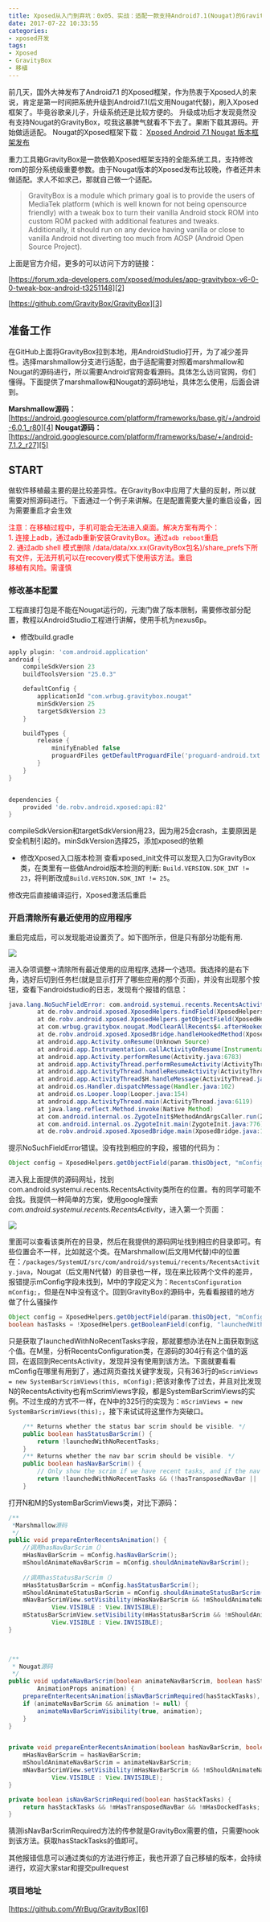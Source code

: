 ```yaml
---
title: Xposed从入门到弃坑：0x05、实战：适配一款支持Android7.1(Nougat)的GravityBox 插件
date: 2017-07-22 10:33:55
categories:
- xposed开发
tags: 
- Xposed
- GravityBox
- 移植
---
```


前几天，国外大神发布了Android7.1 的Xposed框架，作为热衷于Xposed人的来说，肯定是第一时间把系统升级到Android7.1(后文用Nougat代替)，刷入Xposed框架了。毕竟谷歌亲儿子，升级系统还是比较方便的。
升级成功后才发现竟然没有支持Nougat的GravityBox，哎我这暴脾气就看不下去了。果断下载其源码。开始做适适配。
Nougat的Xposed框架下载： [Xposed Android 7.1 Nougat 版本框架发布][1]

<!--more-->

重力工具箱GravityBox是一款依赖Xposed框架支持的全能系统工具，支持修改rom的部分系统级重要参数。由于Nougat版本的Xposed发布比较晚，作者还并未做适配。求人不如求己，那就自己做一个适配。

> GravityBox is a module which primary goal is to provide the users of MediaTek platform (which is well known for not being opensource friendly)
with a tweak box to turn their vanilla Android stock ROM into custom ROM packed with additional features and tweaks.
Additionally, it should run on any device having vanilla or close to vanilla Android not diverting too much from AOSP (Android Open Source Project).

上面是官方介绍，更多的可以访问下方的链接：

[https://forum.xda-developers.com/xposed/modules/app-gravitybox-v6-0-0-tweak-box-android-t3251148][2]

[https://github.com/GravityBox/GravityBox][3]

## 准备工作

在GitHub上面将GravityBox拉到本地，用AndroidStudio打开，为了减少差异性。选择marshmallow分支进行适配，由于适配需要对照着marshmallow和Nougat的源码进行，所以需要Android官网查看源码。具体怎么访问官网，你们懂得。下面提供了marshmallow和Nougat的源码地址，具体怎么使用，后面会讲到。


**Marshmallow源码：**
[https://android.googlesource.com/platform/frameworks/base.git/+/android-6.0.1_r80][4]
**Nougat源码：**
[https://android.googlesource.com/platform/frameworks/base/+/android-7.1.2_r27][5]


## START

做软件移植最主要的是比较差异性。在GravityBox中应用了大量的反射，所以就需要对照源码进行。下面通过一个例子来讲解。在是配置需要大量的重启设备，因为需要重启才会生效

<font color='red'>注意：在移植过程中，手机可能会无法进入桌面。解决方案有两个：</br>1. 连接上adb，通过adb重新安装GravityBox。通过`adb reboot`重启</br>2.  通过adb shell 模式删除 /data/data/xx.xx(GravityBox包名)/share_prefs下所有文件，无法开机可以在recovery模式下使用该方法。重启</br>移植有风险。需谨慎
</font>

### 修改基本配置

工程直接打包是不能在Nougat运行的，元澳门做了版本限制，需要修改部分配置，教程以AndroidStudio工程进行讲解，使用手机为nexus6p。
- 修改build.gradle

``` gradle
apply plugin: 'com.android.application'
android {
    compileSdkVersion 23
    buildToolsVersion "25.0.3"

    defaultConfig {
        applicationId "com.wrbug.gravitybox.nougat"
        minSdkVersion 25
        targetSdkVersion 23
    }

    buildTypes {
        release {
            minifyEnabled false
            proguardFiles getDefaultProguardFile('proguard-android.txt'), 'proguard-rules.txt'
        }
    }
}


dependencies {
    provided 'de.robv.android.xposed:api:82'
}
```
compileSdkVersion和targetSdkVersion用23，因为用25会crash，主要原因是安全机制引起的。minSdkVersion选择25，添加xposed的依赖

- 修改Xposed入口版本检测
查看xposed_init文件可以发现入口为GravityBox类，在类里有一些做Android版本检测的判断:
`Build.VERSION.SDK_INT != 23`，将判断改成`Build.VERSION.SDK_INT != 25`。

修改完后直接编译运行，Xposed激活后重启

### 开启清除所有最近使用的应用程序

重启完成后，可以发现能进设置页了。如下图所示，但是只有部分功能有用.

![][7]

进入杂项调整->清除所有最近使用的应用程序,选择一个选项。我选择的是右下角，选好后切到任务栏(就是显示打开了哪些应用的那个页面)，并没有出现那个按钮，查看下androidstudio的日志，发现有个报错的信息：

``` java
java.lang.NoSuchFieldError: com.android.systemui.recents.RecentsActivity#mConfig
		at de.robv.android.xposed.XposedHelpers.findField(XposedHelpers.java:102)
		at de.robv.android.xposed.XposedHelpers.getObjectField(XposedHelpers.java:848)
		at com.wrbug.gravitybox.nougat.ModClearAllRecents$4.afterHookedMethod(ModClearAllRecents.java:290)
		at de.robv.android.xposed.XposedBridge.handleHookedMethod(XposedBridge.java:348)
		at android.app.Activity.onResume(Unknown Source)
		at android.app.Instrumentation.callActivityOnResume(Instrumentation.java:1269)
		at android.app.Activity.performResume(Activity.java:6783)
		at android.app.ActivityThread.performResumeActivity(ActivityThread.java:3406)
		at android.app.ActivityThread.handleResumeActivity(ActivityThread.java:3469)
		at android.app.ActivityThread$H.handleMessage(ActivityThread.java:1527)
		at android.os.Handler.dispatchMessage(Handler.java:102)
		at android.os.Looper.loop(Looper.java:154)
		at android.app.ActivityThread.main(ActivityThread.java:6119)
		at java.lang.reflect.Method.invoke(Native Method)
		at com.android.internal.os.ZygoteInit$MethodAndArgsCaller.run(ZygoteInit.java:886)
		at com.android.internal.os.ZygoteInit.main(ZygoteInit.java:776)
		at de.robv.android.xposed.XposedBridge.main(XposedBridge.java:102)
```

提示NoSuchFieldError错误。没有找到相应的字段，报错的代码为：

``` java
Object config = XposedHelpers.getObjectField(param.thisObject, "mConfig");
```
进入我上面提供的源码网址，找到com.android.systemui.recents.RecentsActivity类所在的位置。有的同学可能不会找。我提供一种简单的方案，使用google搜索*com.android.systemui.recents.RecentsActivity*，进入第一个页面：

![][8]

里面可以查看该类所在的目录，然后在我提供的源码网址找到相应的目录即可。有些位置会不一样，比如就这个类。在Marshmallow(后文用M代替)中的位置在：`/packages/SystemUI/src/com/android/systemui/recents/RecentsActivity.java`，Nougat（后文用N代替）的目录也一样，现在来比较两个文件的差异，报错提示mConfig字段未找到，M中的字段定义为：`RecentsConfiguration mConfig;`，但是在N中没有这个。回到GravityBox的源码中，先看看报错的地方做了什么骚操作

``` java
Object config = XposedHelpers.getObjectField(param.thisObject, "mConfig");
boolean hasTasks = !XposedHelpers.getBooleanField(config, "launchedWithNoRecentTasks");
```
只是获取了launchedWithNoRecentTasks字段，那就要想办法在N上面获取到这个值。在M里，分析RecentsConfiguration类，在源码的304行有这个值的返回，在返回到RecentsActivity，发现并没有使用到该方法。下面就要看看mConfig在哪里有用到了，通过网页查找关键字发现，只有363行的`mScrimViews = new SystemBarScrimViews(this, mConfig);`把该对象传了过去，并且对比发现N的RecentsActivity也有mScrimViews字段，都是SystemBarScrimViews的实例。不过生成的方式不一样，在N中的325行的实现为：`mScrimViews = new SystemBarScrimViews(this);`，接下来试试将这里作为突破口。

``` java
    /** Returns whether the status bar scrim should be visible. */
    public boolean hasStatusBarScrim() {
        return !launchedWithNoRecentTasks;
    }
    /** Returns whether the nav bar scrim should be visible. */
    public boolean hasNavBarScrim() {
        // Only show the scrim if we have recent tasks, and if the nav bar is not transposed
        return !launchedWithNoRecentTasks && (!hasTransposedNavBar || !isLandscape);
    }
```
打开N和M的SystemBarScrimViews类，对比下源码：

``` java
/**
 *Marshmallow源码
 */
public void prepareEnterRecentsAnimation() {
	//调用hasNavBarScrim（）
	mHasNavBarScrim = mConfig.hasNavBarScrim();
	mShouldAnimateNavBarScrim = mConfig.shouldAnimateNavBarScrim();
	
	//调用hasStatusBarScrim（）
	mHasStatusBarScrim = mConfig.hasStatusBarScrim();
	mShouldAnimateStatusBarScrim = mConfig.shouldAnimateStatusBarScrim();
	mNavBarScrimView.setVisibility(mHasNavBarScrim && !mShouldAnimateNavBarScrim ?
			View.VISIBLE : View.INVISIBLE);
	mStatusBarScrimView.setVisibility(mHasStatusBarScrim && !mShouldAnimateStatusBarScrim ?
			View.VISIBLE : View.INVISIBLE);
}


	
/**
 * Nougat源码
 */
public void updateNavBarScrim(boolean animateNavBarScrim, boolean hasStackTasks,
		AnimationProps animation) {
	prepareEnterRecentsAnimation(isNavBarScrimRequired(hasStackTasks), animateNavBarScrim);
	if (animateNavBarScrim && animation != null) {
		animateNavBarScrimVisibility(true, animation);
	}
}


private void prepareEnterRecentsAnimation(boolean hasNavBarScrim, boolean animateNavBarScrim) {
	mHasNavBarScrim = hasNavBarScrim;
	mShouldAnimateNavBarScrim = animateNavBarScrim;
	mNavBarScrimView.setVisibility(mHasNavBarScrim && !mShouldAnimateNavBarScrim ?
			View.VISIBLE : View.INVISIBLE);
}

private boolean isNavBarScrimRequired(boolean hasStackTasks) {
	return hasStackTasks && !mHasTransposedNavBar && !mHasDockedTasks;
}
```
猜测isNavBarScrimRequired方法的传参就是GravityBox需要的值，只需要hook到该方法。获取hasStackTasks的值即可。

其他报错信息可以通过类似的方法进行修正，我也开源了自己移植的版本，会持续进行，欢迎大家star和提交pullrequest

### 项目地址

[https://github.com/WrBug/GravityBox][6]

[1]: /2017/07/20/Xposed_Android7.0版本框架发布/
[2]: https://forum.xda-developers.com/xposed/modules/app-gravitybox-v6-0-0-tweak-box-android-t3251148
[3]: https://github.com/GravityBox/GravityBox
[4]: https://android.googlesource.com/platform/frameworks/base.git/+/android-6.0.1_r80
[5]: https://android.googlesource.com/platform/frameworks/base/+/android-7.1.2_r27
[6]: https://github.com/WrBug/GravityBox
[7]: /upload/2017/07/20170722-112125.png
[8]: /upload/2017/07/20170722-115352.png